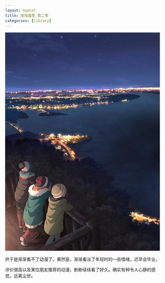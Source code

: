 ```yaml
---
layout: mypost
title: 摇曳露营 第二季
categories: [library]
---
```


![](../../posts/2022-library/camp2.webp)

终于是渐渐看不了动漫了。果然是，渐渐看淡了年轻时的一些情绪，迟早会毕业，

评价很高以及某位朋友推荐的动漫，断断续续看了好久。确实有种令人心静的感觉。远离尘世。
